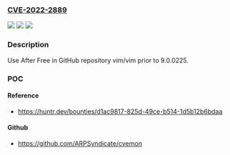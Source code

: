 ### [CVE-2022-2889](https://cve.mitre.org/cgi-bin/cvename.cgi?name=CVE-2022-2889)
![](https://img.shields.io/static/v1?label=Product&message=vim%2Fvim&color=blue)
![](https://img.shields.io/static/v1?label=Version&message=n%2Fa&color=blue)
![](https://img.shields.io/static/v1?label=Vulnerability&message=CWE-416%20Use%20After%20Free&color=brighgreen)

### Description

Use After Free in GitHub repository vim/vim prior to 9.0.0225.

### POC

#### Reference
- https://huntr.dev/bounties/d1ac9817-825d-49ce-b514-1d5b12b6bdaa

#### Github
- https://github.com/ARPSyndicate/cvemon

